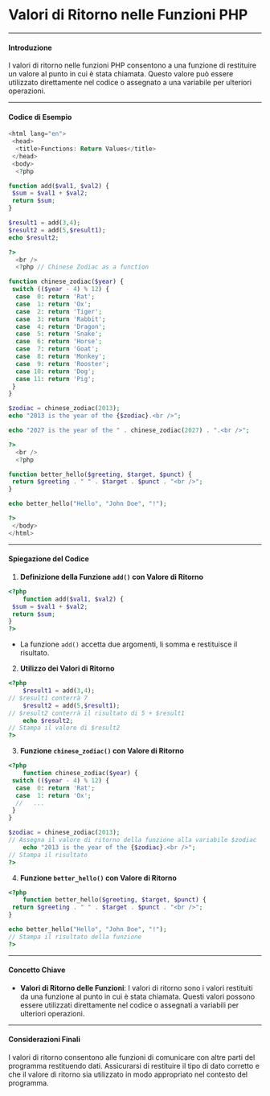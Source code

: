 # Valori di Ritorno nelle Funzioni PHP

---

#### Introduzione

I valori di ritorno nelle funzioni PHP consentono a una funzione di restituire un valore al punto in cui è stata chiamata. Questo valore può essere utilizzato direttamente nel codice o assegnato a una variabile per ulteriori operazioni.

---

#### Codice di Esempio

```php
<html lang="en">
 <head>
  <title>Functions: Return Values</title>
 </head>
 <body>
  <?php

function add($val1, $val2) {
 $sum = $val1 + $val2;
 return $sum;
}

$result1 = add(3,4);
$result2 = add(5,$result1);
echo $result2;

?>
  <br />
  <?php // Chinese Zodiac as a function

function chinese_zodiac($year) {
 switch (($year - 4) % 12) {
  case  0: return 'Rat';
  case  1: return 'Ox';
  case  2: return 'Tiger';
  case  3: return 'Rabbit';
  case  4: return 'Dragon';
  case  5: return 'Snake';
  case  6: return 'Horse';
  case  7: return 'Goat';
  case  8: return 'Monkey';
  case  9: return 'Rooster';
  case 10: return 'Dog';
  case 11: return 'Pig';
 }
}

$zodiac = chinese_zodiac(2013);
echo "2013 is the year of the {$zodiac}.<br />";

echo "2027 is the year of the " . chinese_zodiac(2027) . ".<br />";

?>
  <br />
  <?php

function better_hello($greeting, $target, $punct) {
 return $greeting . " " . $target . $punct . "<br />";
}

echo better_hello("Hello", "John Doe", "!");

?>
 </body>
</html>
```

---

#### Spiegazione del Codice

1. **Definizione della Funzione `add()` con Valore di Ritorno**

```php
<?php
    function add($val1, $val2) {
 $sum = $val1 + $val2;
 return $sum;
}
?>
```

- La funzione `add()` accetta due argomenti, li somma e restituisce il risultato.

2. **Utilizzo dei Valori di Ritorno**

```php
<?php
    $result1 = add(3,4);
// $result1 conterrà 7
    $result2 = add(5,$result1);
// $result2 conterrà il risultato di 5 + $result1
    echo $result2;
// Stampa il valore di $result2
?>
```

3. **Funzione `chinese_zodiac()` con Valore di Ritorno**

```php
<?php
    function chinese_zodiac($year) {
 switch (($year - 4) % 12) {
  case  0: return 'Rat';
  case  1: return 'Ox';
  //   ...
 }
}

$zodiac = chinese_zodiac(2013);
// Assegna il valore di ritorno della funzione alla variabile $zodiac
    echo "2013 is the year of the {$zodiac}.<br />";
// Stampa il risultato
?>
```

4. **Funzione `better_hello()` con Valore di Ritorno**

```php
<?php
    function better_hello($greeting, $target, $punct) {
 return $greeting . " " . $target . $punct . "<br />";
}

echo better_hello("Hello", "John Doe", "!");
// Stampa il risultato della funzione
?>
```

---

#### Concetto Chiave

- **Valori di Ritorno delle Funzioni**: I valori di ritorno sono i valori restituiti da una funzione al punto in cui è stata chiamata. Questi valori possono essere utilizzati direttamente nel codice o assegnati a variabili per ulteriori operazioni.

---

#### Considerazioni Finali

I valori di ritorno consentono alle funzioni di comunicare con altre parti del programma restituendo dati. Assicurarsi di restituire il tipo di dato corretto e che il valore di ritorno sia utilizzato in modo appropriato nel contesto del programma.
